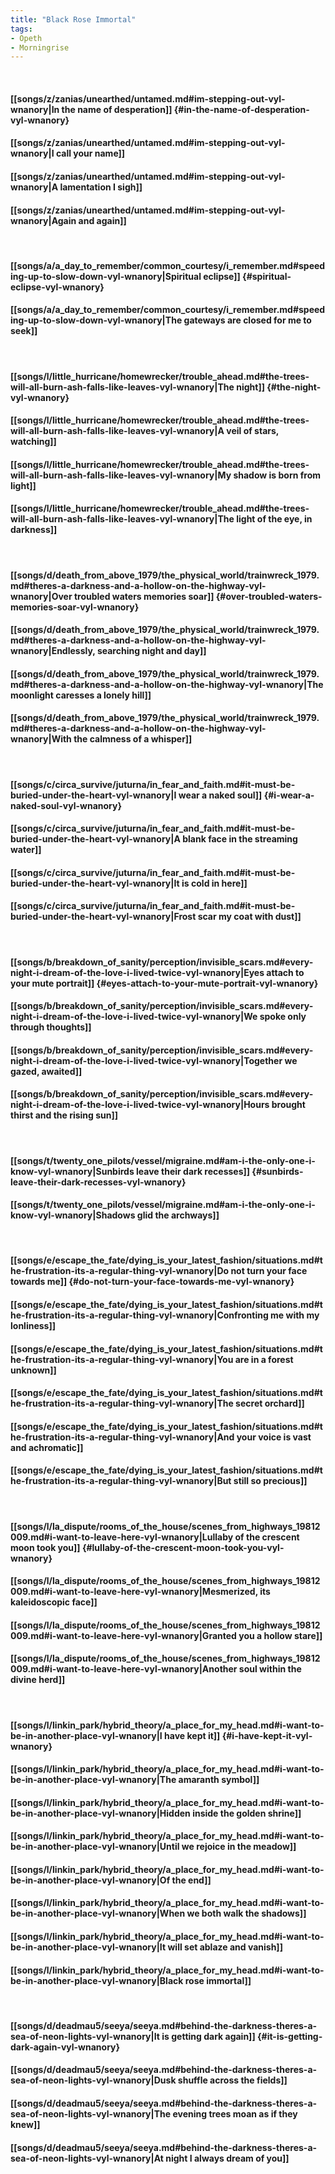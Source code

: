 ```yaml
---
title: "Black Rose Immortal"
tags:
- Opeth
- Morningrise
---
```

&nbsp;
#### [[songs/z/zanias/unearthed/untamed.md#im-stepping-out-vyl-wnanory|In the name of desperation]] {#in-the-name-of-desperation-vyl-wnanory}
#### [[songs/z/zanias/unearthed/untamed.md#im-stepping-out-vyl-wnanory|I call your name]]
#### [[songs/z/zanias/unearthed/untamed.md#im-stepping-out-vyl-wnanory|A lamentation I sigh]]
#### [[songs/z/zanias/unearthed/untamed.md#im-stepping-out-vyl-wnanory|Again and again]]
&nbsp;
#### [[songs/a/a_day_to_remember/common_courtesy/i_remember.md#speeding-up-to-slow-down-vyl-wnanory|Spiritual eclipse]] {#spiritual-eclipse-vyl-wnanory}
#### [[songs/a/a_day_to_remember/common_courtesy/i_remember.md#speeding-up-to-slow-down-vyl-wnanory|The gateways are closed for me to seek]]
&nbsp;
#### [[songs/l/little_hurricane/homewrecker/trouble_ahead.md#the-trees-will-all-burn-ash-falls-like-leaves-vyl-wnanory|The night]] {#the-night-vyl-wnanory}
#### [[songs/l/little_hurricane/homewrecker/trouble_ahead.md#the-trees-will-all-burn-ash-falls-like-leaves-vyl-wnanory|A veil of stars, watching]]
#### [[songs/l/little_hurricane/homewrecker/trouble_ahead.md#the-trees-will-all-burn-ash-falls-like-leaves-vyl-wnanory|My shadow is born from light]]
#### [[songs/l/little_hurricane/homewrecker/trouble_ahead.md#the-trees-will-all-burn-ash-falls-like-leaves-vyl-wnanory|The light of the eye, in darkness]]
&nbsp;
#### [[songs/d/death_from_above_1979/the_physical_world/trainwreck_1979.md#theres-a-darkness-and-a-hollow-on-the-highway-vyl-wnanory|Over troubled waters memories soar]] {#over-troubled-waters-memories-soar-vyl-wnanory}
#### [[songs/d/death_from_above_1979/the_physical_world/trainwreck_1979.md#theres-a-darkness-and-a-hollow-on-the-highway-vyl-wnanory|Endlessly, searching night and day]]
#### [[songs/d/death_from_above_1979/the_physical_world/trainwreck_1979.md#theres-a-darkness-and-a-hollow-on-the-highway-vyl-wnanory|The moonlight caresses a lonely hill]]
#### [[songs/d/death_from_above_1979/the_physical_world/trainwreck_1979.md#theres-a-darkness-and-a-hollow-on-the-highway-vyl-wnanory|With the calmness of a whisper]]
&nbsp;
#### [[songs/c/circa_survive/juturna/in_fear_and_faith.md#it-must-be-buried-under-the-heart-vyl-wnanory|I wear a naked soul]] {#i-wear-a-naked-soul-vyl-wnanory}
#### [[songs/c/circa_survive/juturna/in_fear_and_faith.md#it-must-be-buried-under-the-heart-vyl-wnanory|A blank face in the streaming water]]
#### [[songs/c/circa_survive/juturna/in_fear_and_faith.md#it-must-be-buried-under-the-heart-vyl-wnanory|It is cold in here]]
#### [[songs/c/circa_survive/juturna/in_fear_and_faith.md#it-must-be-buried-under-the-heart-vyl-wnanory|Frost scar my coat with dust]]
&nbsp;
#### [[songs/b/breakdown_of_sanity/perception/invisible_scars.md#every-night-i-dream-of-the-love-i-lived-twice-vyl-wnanory|Eyes attach to your mute portrait]] {#eyes-attach-to-your-mute-portrait-vyl-wnanory}
#### [[songs/b/breakdown_of_sanity/perception/invisible_scars.md#every-night-i-dream-of-the-love-i-lived-twice-vyl-wnanory|We spoke only through thoughts]]
#### [[songs/b/breakdown_of_sanity/perception/invisible_scars.md#every-night-i-dream-of-the-love-i-lived-twice-vyl-wnanory|Together we gazed, awaited]]
#### [[songs/b/breakdown_of_sanity/perception/invisible_scars.md#every-night-i-dream-of-the-love-i-lived-twice-vyl-wnanory|Hours brought thirst and the rising sun]]
&nbsp;
#### [[songs/t/twenty_one_pilots/vessel/migraine.md#am-i-the-only-one-i-know-vyl-wnanory|Sunbirds leave their dark recesses]] {#sunbirds-leave-their-dark-recesses-vyl-wnanory}
#### [[songs/t/twenty_one_pilots/vessel/migraine.md#am-i-the-only-one-i-know-vyl-wnanory|Shadows glid the archways]]
&nbsp;
#### [[songs/e/escape_the_fate/dying_is_your_latest_fashion/situations.md#the-frustration-its-a-regular-thing-vyl-wnanory|Do not turn your face towards me]] {#do-not-turn-your-face-towards-me-vyl-wnanory}
#### [[songs/e/escape_the_fate/dying_is_your_latest_fashion/situations.md#the-frustration-its-a-regular-thing-vyl-wnanory|Confronting me with my lonliness]]
#### [[songs/e/escape_the_fate/dying_is_your_latest_fashion/situations.md#the-frustration-its-a-regular-thing-vyl-wnanory|You are in a forest unknown]]
#### [[songs/e/escape_the_fate/dying_is_your_latest_fashion/situations.md#the-frustration-its-a-regular-thing-vyl-wnanory|The secret orchard]]
#### [[songs/e/escape_the_fate/dying_is_your_latest_fashion/situations.md#the-frustration-its-a-regular-thing-vyl-wnanory|And your voice is vast and achromatic]]
#### [[songs/e/escape_the_fate/dying_is_your_latest_fashion/situations.md#the-frustration-its-a-regular-thing-vyl-wnanory|But still so precious]]
&nbsp;
#### [[songs/l/la_dispute/rooms_of_the_house/scenes_from_highways_19812009.md#i-want-to-leave-here-vyl-wnanory|Lullaby of the crescent moon took you]] {#lullaby-of-the-crescent-moon-took-you-vyl-wnanory}
#### [[songs/l/la_dispute/rooms_of_the_house/scenes_from_highways_19812009.md#i-want-to-leave-here-vyl-wnanory|Mesmerized, its kaleidoscopic face]]
#### [[songs/l/la_dispute/rooms_of_the_house/scenes_from_highways_19812009.md#i-want-to-leave-here-vyl-wnanory|Granted you a hollow stare]]
#### [[songs/l/la_dispute/rooms_of_the_house/scenes_from_highways_19812009.md#i-want-to-leave-here-vyl-wnanory|Another soul within the divine herd]]
&nbsp;
#### [[songs/l/linkin_park/hybrid_theory/a_place_for_my_head.md#i-want-to-be-in-another-place-vyl-wnanory|I have kept it]] {#i-have-kept-it-vyl-wnanory}
#### [[songs/l/linkin_park/hybrid_theory/a_place_for_my_head.md#i-want-to-be-in-another-place-vyl-wnanory|The amaranth symbol]]
#### [[songs/l/linkin_park/hybrid_theory/a_place_for_my_head.md#i-want-to-be-in-another-place-vyl-wnanory|Hidden inside the golden shrine]]
#### [[songs/l/linkin_park/hybrid_theory/a_place_for_my_head.md#i-want-to-be-in-another-place-vyl-wnanory|Until we rejoice in the meadow]]
#### [[songs/l/linkin_park/hybrid_theory/a_place_for_my_head.md#i-want-to-be-in-another-place-vyl-wnanory|Of the end]]
#### [[songs/l/linkin_park/hybrid_theory/a_place_for_my_head.md#i-want-to-be-in-another-place-vyl-wnanory|When we both walk the shadows]]
#### [[songs/l/linkin_park/hybrid_theory/a_place_for_my_head.md#i-want-to-be-in-another-place-vyl-wnanory|It will set ablaze and vanish]]
#### [[songs/l/linkin_park/hybrid_theory/a_place_for_my_head.md#i-want-to-be-in-another-place-vyl-wnanory|Black rose immortal]]
&nbsp;
#### [[songs/d/deadmau5/seeya/seeya.md#behind-the-darkness-theres-a-sea-of-neon-lights-vyl-wnanory|It is getting dark again]] {#it-is-getting-dark-again-vyl-wnanory}
#### [[songs/d/deadmau5/seeya/seeya.md#behind-the-darkness-theres-a-sea-of-neon-lights-vyl-wnanory|Dusk shuffle across the fields]]
#### [[songs/d/deadmau5/seeya/seeya.md#behind-the-darkness-theres-a-sea-of-neon-lights-vyl-wnanory|The evening trees moan as if they knew]]
#### [[songs/d/deadmau5/seeya/seeya.md#behind-the-darkness-theres-a-sea-of-neon-lights-vyl-wnanory|At night I always dream of you]]

